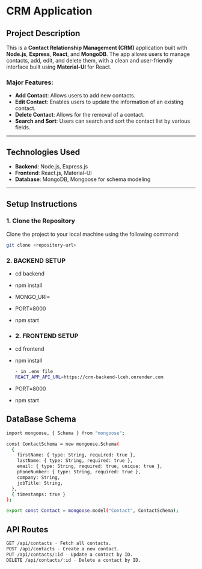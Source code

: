 # CRM Application

## Project Description

This is a **Contact Relationship Management (CRM)** application built with **Node.js**, **Express**, **React**, and **MongoDB**. The app allows users to manage contacts, add, edit, and delete them, with a clean and user-friendly interface built using **Material-UI** for React.

### Major Features:
- **Add Contact**: Allows users to add new contacts.
- **Edit Contact**: Enables users to update the information of an existing contact.
- **Delete Contact**: Allows for the removal of a contact.
- **Search and Sort**: Users can search and sort the contact list by various fields.
  
---

## Technologies Used
- **Backend**: Node.js, Express.js
- **Frontend**: React.js, Material-UI
- **Database**: MongoDB, Mongoose for schema modeling

---

## Setup Instructions

### 1. **Clone the Repository**

Clone the project to your local machine using the following command:
```bash
git clone <repository-url>
``` 
### 2. **BACKEND SETUP**
- cd backend
- npm install
- MONGO_URI=<your-mongodb-uri>
- PORT=8000
- npm start

- ### 2. **FRONTEND SETUP**
- cd frontend
- npm install
  ``` bash
  - in .env file
  REACT_APP_API_URL=https://crm-backend-lceh.onrender.com
  ```
- PORT=8000
- npm start

## DataBase Schema
``` bash
import mongoose, { Schema } from "mongoose";

const ContactSchema = new mongoose.Schema(
  {
    firstName: { type: String, required: true },
    lastName: { type: String, required: true },
    email: { type: String, required: true, unique: true },
    phoneNumber: { type: String, required: true },
    company: String,
    jobTitle: String,
  },
  { timestamps: true }
);

export const Contact = mongoose.model("Contact", ContactSchema);
```
## API Routes
```bash
GET /api/contacts - Fetch all contacts.
POST /api/contacts - Create a new contact.
PUT /api/contacts/:id - Update a contact by ID.
DELETE /api/contacts/:id - Delete a contact by ID.
```


  

